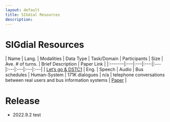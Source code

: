 ```yaml
---
layout: default
title: SIGdial Resources
description: 
---
```

# SIGdial Resources

| Name | Lang. | Modalities | Data Type | Task/Domain | Participants | Size | Ave. # of turns. | Brief Description | Paper Link |
|:-------|:---|:---|:---:|:---|:---|:---|:---|:---|
| [Let’s go & DSTC1](https://github.com/DialRC/LetsGoDataset)  | Eng. | Speech | Audio | Bus schedules | Human-System | 171K dialogues | n/a | telephone conversations between real users and bus information systems |  [Paper](http://www.cs.cmu.edu/~dbohus/docs/letsgo_interspeech2006.pdf) |


# Release
- 2022.9.2 test